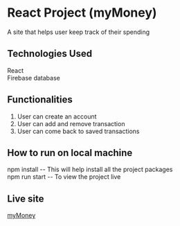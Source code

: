 # React Project (myMoney)

A site that helps user keep track of their spending

## Technologies Used 
React  <br />
Firebase database

## Functionalities
1. User can create an account 
2. User can add and remove transaction
3. User can come back to saved transactions

## How to run on local machine
npm install -- This will help install all the project packages  <br />
npm run start -- To view the project live

## Live site  
[myMoney](https://mymoney-37b1a.firebaseapp.com/)
